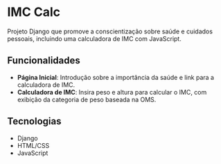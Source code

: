 # IMC Calc

Projeto Django que promove a conscientização sobre saúde e cuidados pessoais, incluindo uma calculadora de IMC com JavaScript.

## Funcionalidades

- **Página Inicial**: Introdução sobre a importância da saúde e link para a calculadora de IMC.
- **Calculadora de IMC**: Insira peso e altura para calcular o IMC, com exibição da categoria de peso baseada na OMS.

## Tecnologias

- Django
- HTML/CSS
- JavaScript